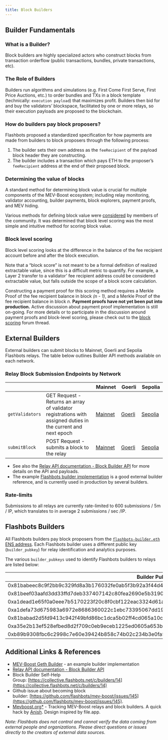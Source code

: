 ```yaml
---
title: Block Builders
---
```


## Builder Fundamentals

### What is a Builder?

Block builders are highly specialized actors who construct blocks from transaction orderflow (public transactions, bundles, private transactions, etc).

### The Role of Builders

Builders run algorithms and simulations (e.g. First Come First Serve, First Price Auctions, etc.) to order bundles and TXs in a block template (technically: `execution payload`) that maximizes profit. Builders then bid for and buy the validators’ blockspace, facilitated by one or more relays, so their execution payloads are proposed to the blockchain.

### How do builders pay block proposers?

Flashbots proposed a standardized specification for how payments are made from builders to block proposers through the following process:

1. The builder sets their own address as the `feeRecipient` of the payload block header they are constructing.
2. The builder includes a transaction which pays ETH to the proposer’s `feeRecipient` address at the end of their proposed block.

### Determining the value of blocks

A standard method for determining block value is crucial for multiple components of the MEV-Boost ecosystem; including relay monitoring, validator accounting, builder payments, block explorers, payment proofs, and MEV hiding.

Various methods for defining block value were [considered](https://collective.flashbots.net/t/block-scoring-for-mev-boost-relays/202) by members of the community. It was determined that block level scoring was the most simple and intuitive method for scoring block value.

### Block level scoring

Block level scoring looks at the difference in the balance of the fee recipient account before and after the block execution.

Note that a “block score” is not meant to be a formal definition of realized extractable value, since this is a difficult metric to quantify. For example, a Layer 2 transfer to a validator’ fee recipient address could be considered extractable value, but falls outside the scope of a block score calculation.

Constructing a payment proof for this scoring method requires a Merkle Proof of the fee recipient balance in block _(n - 1)_, and a Merkle Proof of the fee recipient balance in block _n_. **Payment proofs have not yet been put into production.** Active discussion about payment proof implementation is still on-going. For more details or to participate in the discussion around payment proofs and block-level scoring, please check out to the [block scoring](https://collective.flashbots.net/t/block-scoring-for-mev-boost-relays/202) forum thread.

## External Builders

External builders can submit blocks to Mainnet, Goerli and Sepolia Flashbots relays. The table below outlines Builder API methods available on each network.

### Relay Block Submission Endpoints by Network

|                 |                                                                                                              | Mainnet                                                          | Goerli                                                                  | Sepolia                                                                 |
| --------------- | ------------------------------------------------------------------------------------------------------------ | ---------------------------------------------------------------- | ----------------------------------------------------------------------- | ----------------------------------------------------------------------- |
| `getValidators` | GET Request - Returns an array of validator registrations with assigned duties in the current and next epoch | [Mainnet](https://boost-relay.flashbots.net/relay/v1/builder/validators)  | [Goerli](https://boost-relay-goerli.flashbots.net/relay/v1/builder/validators)  | [Sepolia](https://boost-relay-sepolia.flashbots.net/relay/v1/builder/validators) |
| `submitBlock`   | POST Request - submits a block to the relay                                                                | [Mainnet](https://boost-relay.flashbots.net/relay/v1/builder/blocks)      | [Goerli](https://boost-relay-goerli.flashbots.net/relay/v1/builder/blocks)      | [Sepolia](https://boost-relay-sepolia.flashbots.net/relay/v1/builder/blocks)     |

- See also the [Relay API documentation - Block Builder API](https://bit.ly/3BmGZ3T) for more details on the API and payloads.
- The example [Flashbots builder implementation](https://github.com/flashbots/boost-geth-builder) is a good external builder reference, and is currently used in production by several builders.

### Rate-limits

Submissions to all relays are currently rate-limited to 600 submissions / 5m / IP, which translates to in average 2 submissions / sec /IP.

## Flashbots Builders

All Flashbots builders pay block proposers from the [`flashbots-builder.eth` ENS address](https://etherscan.io/address/0xdafea492d9c6733ae3d56b7ed1adb60692c98bc5). Each Flashbots builder uses a different public key (`builder_pubkey`) for relay identification and analytics purposes.

The various `builder_pubkeys` used to identify Flashbots builders to relays are listed below:

| **Builder Public Key**                                                                             |
| -------------------------------------------------------------------------------------------------- |
| 0x81babeec8c9f2bb9c329fd8a3b176032fe0ab5f3b92a3f44d4575a231c7bd9c31d10b6328ef68ed1e8c02a3dbc8e80f9 |
| 0x81beef03aafd3dd33ffd7deb337407142c80fea2690e5b3190cfc01bde5753f28982a7857c96172a75a234cb7bcb994f |
| 0xa1dead1e65f0a0eee7b5170223f20c8f0cbf122eac3324d61afbdb33a8885ff8cab2ef514ac2c7698ae0d6289ef27fc  |
| 0xa1defa73d675983a6972e8686360022c1ebc73395067dd1908f7ac76a526a19ac75e4f03ccab6788c54fdb81ff84fc1b |
| 0x81babad2d5fd9413c942f49bfd86bc1dca5b02ff4cd065a10c7ab05713e63883056e6a87777e236424574aa25bbe3e99 |
| 0xa35e2b13ef528efbed8d2f709c0eb9eceb1225ed0605a653ba923588b0150c94772a9ba1c809d048e321f6b73d905c60 |
| 0xb89b9308fbc6c2998c7e60e39424b858c74b02c234b3e0fa5ecf7c3971208dfa5f92e0bdbe16fc24abfd71c248acf0f9 |

## Additional Links & References

- [MEV-Boost Geth Builder](https://github.com/flashbots/boost-geth-builder) - an example builder implementation
- [Relay API documentation - Block Builder API](https://bit.ly/3BmGZ3T)
- Block Builder Self-Help Group: [https://collective.flashbots.net/c/builders/14](https://collective.flashbots.net/c/builders/14)
- Github issue about becoming block builder: [https://github.com/flashbots/mev-boost/issues/145](https://github.com/flashbots/mev-boost/issues/145).
- [Mevboost.org\*](https://www.mevboost.org/) - Tracking MEV-Boost relays and block builders. A quick hack by [Anish](https://anishagnihotri.com/). Design inspired by file.app.

_Note: Flashbots does not control and cannot verify the data coming from external people and organizations. Please direct questions or issues directly to the creators of external data sources._
